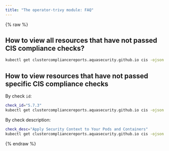 ```yaml
---
title: "The operator-trivy module: FAQ"
---
```

{% raw %}

## How to view all resources that have not passed CIS compliance checks?

```bash
kubectl get clustercompliancereports.aquasecurity.github.io cis -ojson | jq '.status.detailReport.results | map(select(.checks | map(.success) | all | not))'
```

## How to view resources that have not passed specific CIS compliance checks

By check `id`:

```bash
check_id="5.7.3"
kubectl get clustercompliancereports.aquasecurity.github.io cis -ojson | jq --arg check_id "$check_id" '.status.detailReport.results | map(select(.id == $check_id))'
```

By check description:

```bash
check_desc="Apply Security Context to Your Pods and Containers"
kubectl get clustercompliancereports.aquasecurity.github.io cis -ojson | jq --arg check_desc "$check_desc" '.status.detailReport.results | map(select(.description == $check_desc))'
```

{% endraw %}
